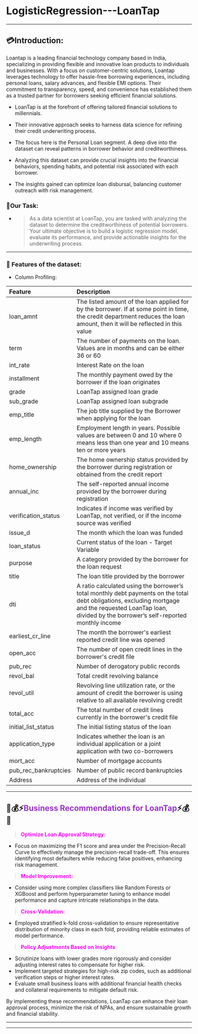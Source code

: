 # LogisticRegression---LoanTap

---

## 💳Introduction:

Loantap is a leading financial technology company based in India, specializing in providing flexible and innovative loan products to individuals and businesses. With a focus on customer-centric solutions, Loantap leverages technology to offer hassle-free borrowing experiences, including personal loans, salary advances, and flexible EMI options. Their commitment to transparency, speed, and convenience has established them as a trusted partner for borrowers seeking efficient financial solutions.

- LoanTap is at the forefront of offering tailored financial solutions to millennials.

- Their innovative approach seeks to harness data science for refining their credit underwriting process.

- The focus here is the Personal Loan segment. A deep dive into the dataset can reveal patterns in borrower behavior and creditworthiness.

- Analyzing this dataset can provide crucial insights into the financial behaviors, spending habits, and potential risk associated with each borrower.

- The insights gained can optimize loan disbursal, balancing customer outreach with risk management.



### 🔹Our Task:

- > As a data scientist at LoanTap,  you are tasked with analyzing the dataset to determine the creditworthiness of potential borrowers. Your ultimate objective is to build a logistic regression model, evaluate its performance, and provide actionable insights for the underwriting process.


------
        
### 📃 Features of the dataset:

- Column Profiling:

| Feature | Description |
|:--------|:------------|
| loan_amnt | The listed amount of the loan applied for by the borrower. If at some point in time, the credit department reduces the loan amount, then it will be reflected in this value|
| term | The number of payments on the loan. Values are in months and can be either 36 or 60|
| int_rate | Interest Rate on the loan|
| installment | The monthly payment owed by the borrower if the loan originates|
| grade | LoanTap assigned loan grade|
| sub_grade | LoanTap assigned loan subgrade|
| emp_title |The job title supplied by the Borrower when applying for the loan|
| emp_length | Employment length in years. Possible values are between 0 and 10 where 0 means less than one year and 10 means ten or more years|
| home_ownership | The home ownership status provided by the borrower during registration or obtained from the credit report|
| annual_inc | The self-reported annual income provided by the borrower during registration|
| verification_status | Indicates if income was verified by LoanTap, not verified, or if the income source was verified|
| issue_d | The month which the loan was funded|
| loan_status | Current status of the loan - Target Variable|
| purpose | A category provided by the borrower for the loan request|
| title | The loan title provided by the borrower|
| dti | A ratio calculated using the borrower’s total monthly debt payments on the total debt obligations, excluding mortgage and the requested LoanTap loan, divided by the borrower’s self-reported monthly income|
| earliest_cr_line |The month the borrower's earliest reported credit line was opened|
| open_acc | The number of open credit lines in the borrower's credit file|
| pub_rec | Number of derogatory public records|
| revol_bal | Total credit revolving balance|
| revol_util | Revolving line utilization rate, or the amount of credit the borrower is using relative to all available revolving credit|
| total_acc | The total number of credit lines currently in the borrower's credit file|
| initial_list_status | The initial listing status of the loan| Possible values are – W, F|
| application_type | Indicates whether the loan is an individual application or a joint application with two co-borrowers|
| mort_acc | Number of mortgage accounts|
| pub_rec_bankruptcies | Number of public record bankruptcies|
| Address| Address of the individual|

----
## 📣💰⚡<span style="color:darkorchid"><strong>Business Recommendations for LoanTap</strong></span>⚡💰📣


> <span style="color:magenta"><strong>Optimize Loan Approval Strategy:</strong></span>
   - Focus on maximizing the F1 score and area under the Precision-Recall Curve to effectively manage the precision-recall trade-off. This ensures identifying most defaulters while reducing false positives, enhancing risk management.


> <span style="color:magenta"><strong>Model Improvement:</strong></span>
   - Consider using more complex classifiers like Random Forests or XGBoost and perform hyperparameter tuning to enhance model performance and capture intricate relationships in the data.


> <span style="color:magenta"><strong>Cross-Validation:</strong></span>
   - Employed stratified k-fold cross-validation to ensure representative distribution of minority class in each fold, providing reliable estimates of model performance.


> <span style="color:magenta"><strong>Policy Adjustments Based on Insights</strong></span>
   - Scrutinize loans with lower grades more rigorously and consider adjusting interest rates to compensate for higher risk.
   - Implement targeted strategies for high-risk zip codes, such as additional verification steps or higher interest rates.
   - Evaluate small business loans with additional financial health checks and collateral requirements to mitigate default risk.

By implementing these recommendations, LoanTap can enhance their loan approval process, minimize the risk of NPAs, and ensure sustainable growth and financial stability.

------

---



